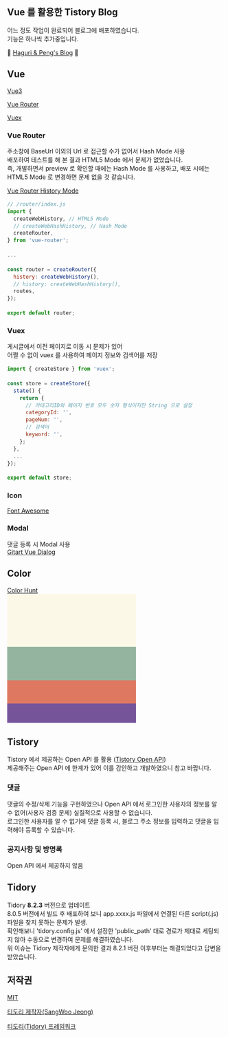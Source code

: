 ## Vue 를 활용한 Tistory Blog

어느 정도 작업이 완료되어 블로그에 배포하였습니다.   
기능은 하나씩 추가중입니다.

🐸 [Haguri & Peng's Blog](https://haguri-peng.tistory.com) 🐧


## Vue

[Vue3](https://vuejs.org/)

[Vue Router](https://router.vuejs.org/)

[Vuex](https://vuex.vuejs.org/)

### Vue Router

주소창에 BaseUrl 이외의 Url 로 접근할 수가 없어서 Hash Mode 사용   
배포하여 테스트를 해 본 결과 HTML5 Mode 에서 문제가 없었습니다.   
즉, 개발하면서 preview 로 확인할 때에는 Hash Mode 를 사용하고, 배포 시에는 HTML5 Mode 로 변경하면 문제 없을 것 같습니다.

[Vue Router History Mode](https://router.vuejs.org/guide/essentials/history-mode.html)

```js
// /router/index.js
import {
  createWebHistory, // HTML5 Mode
  // createWebHashHistory, // Hash Mode
  createRouter,
} from 'vue-router';

...

const router = createRouter({
  history: createWebHistory(),
  // history: createWebHashHistory(),
  routes,
});

export default router;
```

### Vuex

게시글에서 이전 페이지로 이동 시 문제가 있어   
어쩔 수 없이 vuex 를 사용하여 페이지 정보와 검색어를 저장
```js
import { createStore } from 'vuex';

const store = createStore({
  state() {
    return {
      // 카테고리ID와 페이지 번호 모두 숫자 형식이지만 String 으로 설정
      categoryId: '',
      pageNum: '',
      // 검색어
      keyword: '',
    };
  },
  ...
});

export default store;
```

### Icon

[Font Awesome](https://fontawesome.com/)

### Modal

댓글 등록 시 Modal 사용   
[Gitart Vue Dialog](https://github.com/gitart-group/vue-dialog)


## Color

[Color Hunt](https://colorhunt.co/palette/fcf8e894b49fdf786176549a)   
<img src="/images/color.png" width="300px" height="300px"></img>


## Tistory

Tistory 에서 제공하는 Open API 를 활용 ([Tistory Open API](https://tistory.github.io/document-tistory-apis/))   
제공해주는 Open API 에 한계가 있어 이를 감안하고 개발하였으니 참고 바랍니다.

### 댓글

댓글의 수정/삭제 기능을 구현하였으나 Open API 에서 로그인한 사용자의 정보를 알 수 없어(사용자 검증 문제) 실질적으로 사용할 수 없습니다.   
로그인한 사용자를 알 수 없기에 댓글 등록 시, 블로그 주소 정보를 입력하고 댓글을 입력해야 등록할 수 있습니다.

### 공지사항 및 방명록

Open API 에서 제공하지 않음


## Tidory

Tidory **8.2.3** 버전으로 업데이트   
8.0.5 버전에서 빌드 후 배포하여 보니 app.xxxx.js 파일에서 연결된 다른 script(.js) 파일을 찾지 못하는 문제가 발생.   
확인해보니 'tidory.config.js' 에서 설정한 'public_path' 대로 경로가 제대로 세팅되지 않아 수동으로 변경하여 문제를 해결하였습니다.   
위 이슈는 Tidory 제작자에게 문의한 결과 8.2.1 버전 이후부터는 해결되었다고 답변을 받았습니다.


## 저작권

[MIT](https://github.com/tidory/tidory/blob/master/LICENSE)

[티도리 제작자(SangWoo Jeong)](https://github.com/pronist)

[티도리(Tidory) 프레임워크](http://www.tidory.com)

